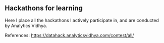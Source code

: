 ## Hackathons for learning

Here I place all the hackathons I actively participate in, and are conducted by Analytics Vidhya. 



References:
https://datahack.analyticsvidhya.com/contest/all/
